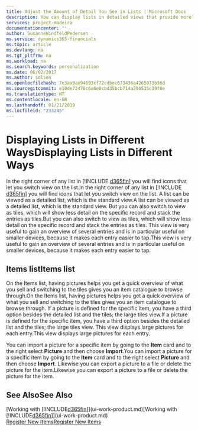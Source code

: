 ```yaml
---
title: Adjust the Amount of Detail You See in Lists | Microsoft Docs
description: You can display lists in detailed views that provide more information, or as tiles that are easy to visually scan.
services: project-madeira
documentationcenter: ''
author: SusanneWindfeldPedersen
ms.service: dynamics365-financials
ms.topic: article
ms.devlang: na
ms.tgt_pltfrm: na
ms.workload: na
ms.search.keywords: personalization
ms.date: 06/02/2017
ms.author: solsen
ms.openlocfilehash: 7e3aa9ae94693cf72cdbec673436a4265073b36d
ms.sourcegitcommit: e10de72476c6a6e0cbd35bcb714a29b535c39f0e
ms.translationtype: HT
ms.contentlocale: en-GB
ms.lasthandoff: 01/21/2019
ms.locfileid: "233245"
---
```

# <a name="displaying-lists-in-different-ways"></a><span data-ttu-id="13cd8-103">Displaying Lists in Different Ways</span><span class="sxs-lookup"><span data-stu-id="13cd8-103">Displaying Lists in Different Ways</span></span>
<span data-ttu-id="13cd8-104">In the right corner of any list in [!INCLUDE [d365fin](includes/d365fin_md.md)] you will find icons that let you switch view on the list.</span><span class="sxs-lookup"><span data-stu-id="13cd8-104">In the right corner of any list in [!INCLUDE [d365fin](includes/d365fin_md.md)] you will find icons that let you switch view on the list.</span></span> <span data-ttu-id="13cd8-105">A list can be viewed as a detailed list, which is the standard view.</span><span class="sxs-lookup"><span data-stu-id="13cd8-105">A list can be viewed as a detailed list, which is the standard view.</span></span> <span data-ttu-id="13cd8-106">But you can also switch to view as tiles, which will show less detail on the specific record and stack the entries as tiles.</span><span class="sxs-lookup"><span data-stu-id="13cd8-106">But you can also switch to view as tiles, which will show less detail on the specific record and stack the entries as tiles.</span></span> <span data-ttu-id="13cd8-107">This view is very useful to gain an overview of several entries and is in particular useful on smaller devices, because it makes each entry easier to tap.</span><span class="sxs-lookup"><span data-stu-id="13cd8-107">This view is very useful to gain an overview of several entries and is in particular useful on smaller devices, because it makes each entry easier to tap.</span></span>

## <a name="items-list"></a><span data-ttu-id="13cd8-108">Items list</span><span class="sxs-lookup"><span data-stu-id="13cd8-108">Items list</span></span>
<span data-ttu-id="13cd8-109">On the Items list, having pictures helps you get a quick overview of what you sell and switching to the tiles gives you an item catalogue to browse through.</span><span class="sxs-lookup"><span data-stu-id="13cd8-109">On the Items list, having pictures helps you get a quick overview of what you sell and switching to the tiles gives you an item catalogue to browse through.</span></span> <span data-ttu-id="13cd8-110">If a picture is defined for the specific item, you have a third option besides the detailed list and the tiles; the large tiles view.</span><span class="sxs-lookup"><span data-stu-id="13cd8-110">If a picture is defined for the specific item, you have a third option besides the detailed list and the tiles; the large tiles view.</span></span> <span data-ttu-id="13cd8-111">This view displays large pictures for each entry.</span><span class="sxs-lookup"><span data-stu-id="13cd8-111">This view displays large pictures for each entry.</span></span>

<span data-ttu-id="13cd8-112">You can import a picture for a specific item by going to the **Item** card and to the right select **Picture** and then choose **Import**.</span><span class="sxs-lookup"><span data-stu-id="13cd8-112">You can import a picture for a specific item by going to the **Item** card and to the right select **Picture** and then choose **Import**.</span></span> <span data-ttu-id="13cd8-113">Likewise you can export a picture to a file or delete the picture for the item.</span><span class="sxs-lookup"><span data-stu-id="13cd8-113">Likewise you can export a picture to a file or delete the picture for the item.</span></span>  

## <a name="see-also"></a><span data-ttu-id="13cd8-114">See Also</span><span class="sxs-lookup"><span data-stu-id="13cd8-114">See Also</span></span>
<span data-ttu-id="13cd8-115">[Working with [!INCLUDE[d365fin](includes/d365fin_md.md)]](ui-work-product.md)</span><span class="sxs-lookup"><span data-stu-id="13cd8-115">[Working with [!INCLUDE[d365fin](includes/d365fin_md.md)]](ui-work-product.md)</span></span>  
[<span data-ttu-id="13cd8-116">Register New Items</span><span class="sxs-lookup"><span data-stu-id="13cd8-116">Register New Items</span></span>](inventory-how-register-new-items.md)  
